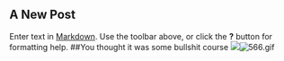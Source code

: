 ## A New Post

Enter text in [Markdown](http://daringfireball.net/projects/markdown/). Use the toolbar above, or click the **?** button for formatting help.
##You thought it was some bullshit course
![]({{site.baseurl}}//566.gif)![566.gif]({{site.baseurl}}/566.gif)
